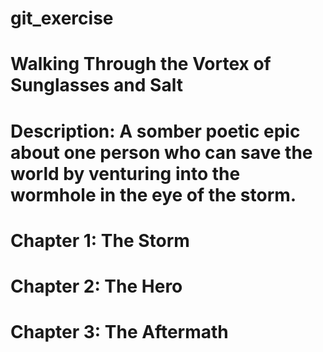 # git_exercise
# Walking Through the Vortex of Sunglasses and Salt
# Description: A somber poetic epic about one person who can save the world by venturing into the wormhole in the eye of the storm.
# Chapter 1: The Storm
# Chapter 2: The Hero
# Chapter 3: The Aftermath